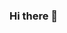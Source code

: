 ### Hi there 👋

<!--
**issue-label-ml-bot/issue-label-ml-bot** is a ✨ _special_ ✨ repository because its `README.md` (this file) appears on your GitHub profile.

ML Project Developed By 

- Palak Mantry
- Saif Kazi
- Shreya Dhananjay
- Sarakshi Phate

Website link for our ML Implementation: https://github-issue-bot.netlify.app/

-->
